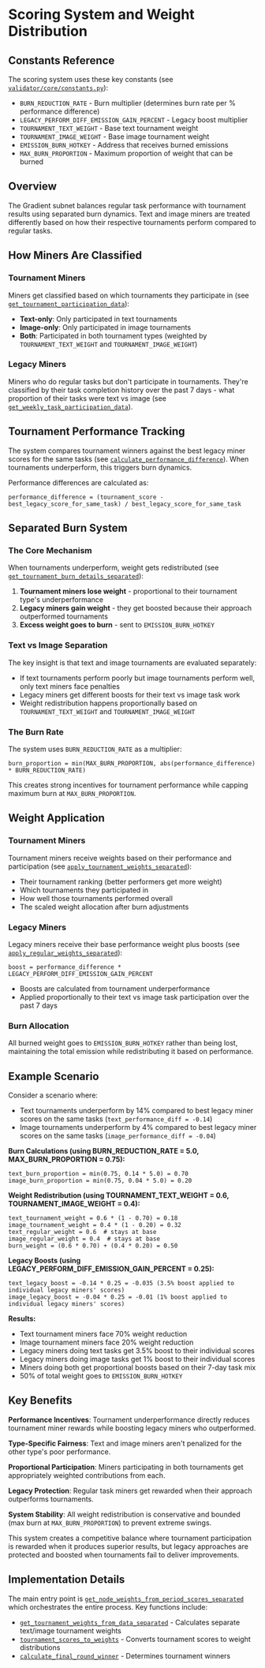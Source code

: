 # Scoring System and Weight Distribution

## Constants Reference

The scoring system uses these key constants (see [`validator/core/constants.py`](../validator/core/constants.py)):

- `BURN_REDUCTION_RATE` - Burn multiplier (determines burn rate per % performance difference)
- `LEGACY_PERFORM_DIFF_EMISSION_GAIN_PERCENT` - Legacy boost multiplier
- `TOURNAMENT_TEXT_WEIGHT` - Base text tournament weight
- `TOURNAMENT_IMAGE_WEIGHT` - Base image tournament weight
- `EMISSION_BURN_HOTKEY` - Address that receives burned emissions
- `MAX_BURN_PROPORTION` - Maximum proportion of weight that can be burned

## Overview

The Gradient subnet balances regular task performance with tournament results using separated burn dynamics. Text and image miners are treated differently based on how their respective tournaments perform compared to regular tasks.

## How Miners Are Classified

### Tournament Miners
Miners get classified based on which tournaments they participate in (see [`get_tournament_participation_data`](../validator/db/sql/tournaments.py)):

- **Text-only**: Only participated in text tournaments
- **Image-only**: Only participated in image tournaments
- **Both**: Participated in both tournament types (weighted by `TOURNAMENT_TEXT_WEIGHT` and `TOURNAMENT_IMAGE_WEIGHT`)

### Legacy Miners
Miners who do regular tasks but don't participate in tournaments. They're classified by their task completion history over the past 7 days - what proportion of their tasks were text vs image (see [`get_weekly_task_participation_data`](../validator/db/sql/tournaments.py)).

## Tournament Performance Tracking

The system compares tournament winners against the best legacy miner scores for the same tasks (see [`calculate_performance_difference`](../validator/core/weight_setting.py)). When tournaments underperform, this triggers burn dynamics.

Performance differences are calculated as:
```
performance_difference = (tournament_score - best_legacy_score_for_same_task) / best_legacy_score_for_same_task
```

## Separated Burn System

### The Core Mechanism
When tournaments underperform, weight gets redistributed (see [`get_tournament_burn_details_separated`](../validator/core/weight_setting.py)):

1. **Tournament miners lose weight** - proportional to their tournament type's underperformance
2. **Legacy miners gain weight** - they get boosted because their approach outperformed tournaments
3. **Excess weight goes to burn** - sent to `EMISSION_BURN_HOTKEY`

### Text vs Image Separation
The key insight is that text and image tournaments are evaluated separately:

- If text tournaments perform poorly but image tournaments perform well, only text miners face penalties
- Legacy miners get different boosts for their text vs image task work
- Weight redistribution happens proportionally based on `TOURNAMENT_TEXT_WEIGHT` and `TOURNAMENT_IMAGE_WEIGHT`

### The Burn Rate
The system uses `BURN_REDUCTION_RATE` as a multiplier:
```
burn_proportion = min(MAX_BURN_PROPORTION, abs(performance_difference) * BURN_REDUCTION_RATE)
```

This creates strong incentives for tournament performance while capping maximum burn at `MAX_BURN_PROPORTION`.

## Weight Application

### Tournament Miners
Tournament miners receive weights based on their performance and participation (see [`apply_tournament_weights_separated`](../validator/core/weight_setting.py)):

- Their tournament ranking (better performers get more weight)
- Which tournaments they participated in
- How well those tournaments performed overall
- The scaled weight allocation after burn adjustments

### Legacy Miners
Legacy miners receive their base performance weight plus boosts (see [`apply_regular_weights_separated`](../validator/core/weight_setting.py)):
```
boost = performance_difference * LEGACY_PERFORM_DIFF_EMISSION_GAIN_PERCENT
```
- Boosts are calculated from tournament underperformance
- Applied proportionally to their text vs image task participation over the past 7 days

### Burn Allocation
All burned weight goes to `EMISSION_BURN_HOTKEY` rather than being lost, maintaining the total emission while redistributing it based on performance.

## Example Scenario

Consider a scenario where:
- Text tournaments underperform by 14% compared to best legacy miner scores on the same tasks (`text_performance_diff = -0.14`)
- Image tournaments underperform by 4% compared to best legacy miner scores on the same tasks (`image_performance_diff = -0.04`)

**Burn Calculations (using BURN_REDUCTION_RATE = 5.0, MAX_BURN_PROPORTION = 0.75):**
```
text_burn_proportion = min(0.75, 0.14 * 5.0) = 0.70
image_burn_proportion = min(0.75, 0.04 * 5.0) = 0.20
```

**Weight Redistribution (using TOURNAMENT_TEXT_WEIGHT = 0.6, TOURNAMENT_IMAGE_WEIGHT = 0.4):**
```
text_tournament_weight = 0.6 * (1 - 0.70) = 0.18
image_tournament_weight = 0.4 * (1 - 0.20) = 0.32
text_regular_weight = 0.6  # stays at base
image_regular_weight = 0.4  # stays at base
burn_weight = (0.6 * 0.70) + (0.4 * 0.20) = 0.50
```

**Legacy Boosts (using LEGACY_PERFORM_DIFF_EMISSION_GAIN_PERCENT = 0.25):**
```
text_legacy_boost = -0.14 * 0.25 = -0.035 (3.5% boost applied to individual legacy miners' scores)
image_legacy_boost = -0.04 * 0.25 = -0.01 (1% boost applied to individual legacy miners' scores)
```

**Results:**
- Text tournament miners face 70% weight reduction
- Image tournament miners face 20% weight reduction
- Legacy miners doing text tasks get 3.5% boost to their individual scores
- Legacy miners doing image tasks get 1% boost to their individual scores
- Miners doing both get proportional boosts based on their 7-day task mix
- 50% of total weight goes to `EMISSION_BURN_HOTKEY`

## Key Benefits

**Performance Incentives**: Tournament underperformance directly reduces tournament miner rewards while boosting legacy miners who outperformed.

**Type-Specific Fairness**: Text and image miners aren't penalized for the other type's poor performance.

**Proportional Participation**: Miners participating in both tournaments get appropriately weighted contributions from each.

**Legacy Protection**: Regular task miners get rewarded when their approach outperforms tournaments.

**System Stability**: All weight redistribution is conservative and bounded (max burn at `MAX_BURN_PROPORTION`) to prevent extreme swings.

This system creates a competitive balance where tournament participation is rewarded when it produces superior results, but legacy approaches are protected and boosted when tournaments fail to deliver improvements.

## Implementation Details

The main entry point is [`get_node_weights_from_period_scores_separated`](../validator/core/weight_setting.py) which orchestrates the entire process. Key functions include:

- [`get_tournament_weights_from_data_separated`](../validator/evaluation/tournament_scoring.py) - Calculates separate text/image tournament weights
- [`tournament_scores_to_weights`](../validator/evaluation/tournament_scoring.py) - Converts tournament scores to weight distributions
- [`calculate_final_round_winner`](../validator/evaluation/tournament_scoring.py) - Determines tournament winners